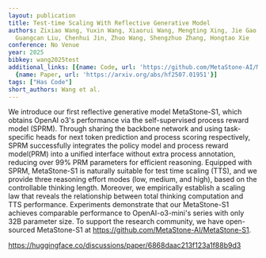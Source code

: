 ```yaml
---
layout: publication
title: Test-time Scaling With Reflective Generative Model
authors: Zixiao Wang, Yuxin Wang, Xiaorui Wang, Mengting Xing, Jie Gao, Jianjun Xu,
  Guangcan Liu, Chenhui Jin, Zhuo Wang, Shengzhuo Zhang, Hongtao Xie
conference: No Venue
year: 2025
bibkey: wang2025test
additional_links: [{name: Code, url: 'https://github.com/MetaStone-AI/MetaStone-S1'},
  {name: Paper, url: 'https://arxiv.org/abs/hf2507.01951'}]
tags: ["Has Code"]
short_authors: Wang et al.
---
```

We introduce our first reflective generative model MetaStone-S1, which obtains OpenAI o3's performance via the self-supervised process reward model (SPRM). Through sharing the backbone network and using task-specific heads for next token prediction and process scoring respectively, SPRM successfully integrates the policy model and process reward model(PRM) into a unified interface without extra process annotation, reducing over 99% PRM parameters for efficient reasoning. Equipped with SPRM, MetaStone-S1 is naturally suitable for test time scaling (TTS), and we provide three reasoning effort modes (low, medium, and high), based on the controllable thinking length. Moreover, we empirically establish a scaling law that reveals the relationship between total thinking computation and TTS performance. Experiments demonstrate that our MetaStone-S1 achieves comparable performance to OpenAI-o3-mini's series with only 32B parameter size. To support the research community, we have open-sourced MetaStone-S1 at https://github.com/MetaStone-AI/MetaStone-S1.

https://huggingface.co/discussions/paper/6868daac213f123a1f88b9d3